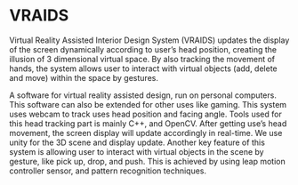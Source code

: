 # VRAIDS
Virtual Reality Assisted Interior Design System (VRAIDS) updates the display of the screen dynamically according to user’s head position, creating the illusion of 3 dimensional virtual space. By also tracking the movement of hands, the system allows user to interact with virtual objects (add, delete and move) within the space by gestures.

A software for virtual reality assisted design, run on personal computers. This software can also be extended for other uses like gaming. This system uses webcam to track uses head position and facing angle. Tools used for this head tracking part is mainly C++, and OpenCV. After getting use’s head movement, the screen display will update accordingly in real-time. We use unity for the 3D scene and display update. Another key feature of this system is allowing user to interact with virtual objects in the scene by gesture, like pick up, drop, and push. This is achieved by using leap motion controller sensor, and pattern recognition techniques.
